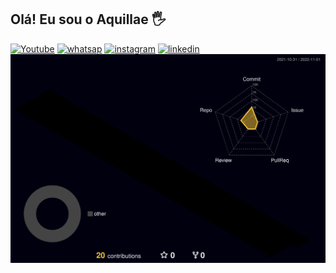 ## Olá! Eu sou o Aquillae 🖐️


[![Youtube](https://img.shields.io/badge/YouTube-FF0000?style=for-the-badge&logo=youtube&logoColor=white)](https://www.youtube.com/channel/UCgVNESgTeMpdjbP_OLhg0Og)
[![whatsap](https://img.shields.io/badge/WhatsApp-25D366?style=for-the-badge&logo=whatsapp&logoColor=white)](https://api.whatsapp.com/send?phone=5511943496758&)
[![instagram](https://img.shields.io/badge/Instagram-E4405F?style=for-the-badge&logo=instagram&logoColor=white)](https://www.instagram.com/aquillae7/)
[![linkedin](https://img.shields.io/badge/LinkedIn-0077B5?style=for-the-badge&logo=linkedin&logoColor=white)](https://www.linkedin.com/in/kau%C3%A3-marques-8896b4249/)
![aquillae777](profile-3d-contrib/profile-night-rainbow.svg)
